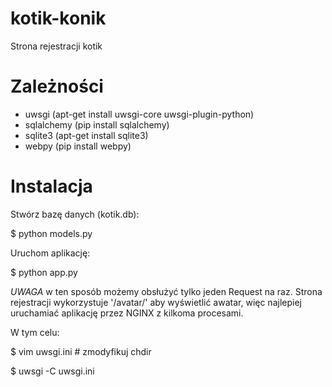 kotik-konik
===========

Strona rejestracji kotik

Zależności
==========

* uwsgi (apt-get install uwsgi-core uwsgi-plugin-python)
* sqlalchemy (pip install sqlalchemy)
* sqlite3 (apt-get install sqlite3)
* webpy (pip install webpy)

Instalacja
==========

Stwórz bazę danych (kotik.db):

$ python models.py

Uruchom aplikację:

$ python app.py

*UWAGA* w ten sposób możemy obsłużyć tylko jeden Request na raz. Strona rejestracji wykorzystuje '/avatar/<e-mail>' aby wyświetlić
awatar, więc najlepiej uruchamiać aplikację przez NGINX z kilkoma procesami.

W tym celu:

$ vim uwsgi.ini # zmodyfikuj chdir

$ uwsgi -C uwsgi.ini
